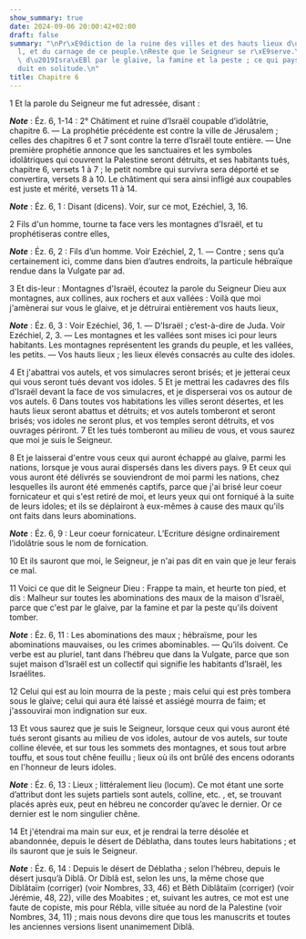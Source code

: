 ```yaml
---
show_summary: true
date: 2024-09-06 20:00:42+02:00
draft: false
summary: "\nPr\xE9diction de la ruine des villes et des hauts lieux d\u2019Isra\xEB\
  l, et du carnage de ce peuple.\nReste que le Seigneur se r\xE9serve.\nD\xE9solation\
  \ d\u2019Isra\xEBl par le glaive, la famine et la peste ; ce qui pays est r\xE9\
  duit en solitude.\n"
title: Chapitre 6
---
```





1 Et la parole du Seigneur me fut adressée, disant :

***Note*** :  Éz. 6, 1-14 : 2° Châtiment et ruine d’Israël coupable d’idolâtrie, chapitre 6. ― La prophétie précédente est contre la ville de Jérusalem ; celles des chapitres 6 et 7 sont contre la terre d’Israël toute entière. ― Une première prophétie annonce que les sanctuaires et les symboles idolâtriques qui couvrent la Palestine seront détruits, et ses habitants tués, chapitre 6, versets 1 à 7 ; le petit nombre qui survivra sera déporté et se convertira, versets 8 à 10. Le châtiment qui sera ainsi infligé aux coupables est juste et mérité, versets 11 à 14.

***Note*** :  Éz. 6, 1 : Disant (dicens). Voir, sur ce mot, Ezéchiel, 3, 16.

2 Fils d'un homme, tourne ta face vers les montagnes d'Israël, et tu prophétiseras contre elles,

***Note*** :  Éz. 6, 2 : Fils d’un homme. Voir Ezéchiel, 2, 1. ― Contre ; sens qu’a certainement ici, comme dans bien d’autres endroits, la particule hébraïque rendue dans la Vulgate par ad.

3 Et dis-leur : Montagnes d'Israël, écoutez la parole du Seigneur Dieu aux montagnes, aux collines, aux rochers et aux vallées : Voilà que moi j'amènerai sur vous le glaive, et je détruirai entièrement vos hauts lieux,

***Note*** :  Éz. 6, 3 : Voir Ezéchiel, 36, 1. ― D’Israël ; c’est-à-dire de Juda. Voir Ezéchiel, 2, 3. ― Les montagnes et les vallées sont mises ici pour leurs habitants. Les montagnes représentent les grands du peuple, et les vallées, les petits. ― Vos hauts lieux ; les lieux élevés consacrés au culte des idoles.


4 Et j'abattrai vos autels, et vos simulacres seront brisés; et je jetterai ceux qui vous seront tués devant vos idoles. 5 Et je mettrai les cadavres des fils d'Israël devant la face de vos simulacres, et je disperserai vos os autour de vos autels. 6 Dans toutes vos habitations les villes seront désertes, et les hauts lieux seront abattus et détruits; et vos autels tomberont et seront brisés; vos idoles ne seront plus, et vos temples seront détruits, et vos ouvrages périront. 7 Et les tués tomberont au milieu de vous, et vous saurez que moi je suis le Seigneur.


8 Et je laisserai d'entre vous ceux qui auront échappé au glaive, parmi les nations, lorsque je vous aurai dispersés dans les divers pays. 9 Et ceux qui vous auront été délivrés se souviendront de moi parmi les nations, chez lesquelles ils auront été emmenés captifs, parce que j'ai brisé leur coeur fornicateur et qui s'est retiré de moi, et leurs yeux qui ont forniqué à la suite de leurs idoles; et ils se déplairont à eux-mêmes à cause des maux qu'ils ont faits dans leurs abominations.

***Note*** :  Éz. 6, 9 : Leur coeur fornicateur. L’Ecriture désigne ordinairement l’idolâtrie sous le nom de fornication.

10 Et ils sauront que moi, le Seigneur, je n'ai pas dit en vain que je leur ferais ce mal.


11 Voici ce que dit le Seigneur Dieu : Frappe ta main, et heurte ton pied, et dis : Malheur sur toutes les abominations des maux de la maison d'Israël, parce que c'est par le glaive, par la famine et par la peste qu'ils doivent tomber.

***Note*** :  Éz. 6, 11 : Les abominations des maux ; hébraïsme, pour les abominations mauvaises, ou les crimes abominables. ― Qu’ils doivent. Ce verbe est au pluriel, tant dans l’hébreu que dans la Vulgate, parce que son sujet maison d’Israël est un collectif qui signifie les habitants d’Israël, les Israélites.

12 Celui qui est au loin mourra de la peste ; mais celui qui est près tombera sous le glaive; celui qui aura été laissé et assiégé mourra de faim; et j'assouvirai mon indignation sur eux.


13 Et vous saurez que je suis le Seigneur, lorsque ceux qui vous auront été tués seront gisants au milieu de vos idoles, autour de vos autels, sur toute colline élevée, et sur tous les sommets des montagnes, et sous tout arbre touffu, et sous tout chêne feuillu ; lieux où ils ont brûlé des encens odorants en l'honneur de leurs idoles.

***Note*** :  Éz. 6, 13 : Lieux ; littéralement lieu (locum). Ce mot étant une sorte d’attribut dont les sujets partiels sont autels, colline, etc. , et, se trouvant placés après eux, peut en hébreu ne concorder qu’avec le dernier. Or ce dernier est le nom singulier chêne.

14 Et j'étendrai ma main sur eux, et je rendrai la terre désolée et abandonnée, depuis le désert de Déblatha, dans toutes leurs habitations ; et ils sauront que je suis le Seigneur.

***Note*** :  Éz. 6, 14 : Depuis le désert de Déblatha ; selon l’hébreu, depuis le désert jusqu’à Diblâ. Or Diblâ est, selon les uns, la même chose que Diblâtaïm (corriger) (voir Nombres, 33, 46) et Bêth Diblâtaïm (corriger) (voir Jérémie, 48, 22), ville des Moabites ; et, suivant les autres, ce mot est une faute de copiste, mis pour Rébla, ville située au nord de la Palestine (voir Nombres, 34, 11) ; mais nous devons dire que tous les manuscrits et toutes les anciennes versions lisent unanimement Diblâ.

